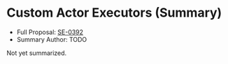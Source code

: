 # Custom Actor Executors (Summary)

* Full Proposal: [SE-0392](https://github.com/apple/swift-evolution/blob/main/proposals/0392-custom-actor-executors.md)
* Summary Author: TODO

Not yet summarized.

